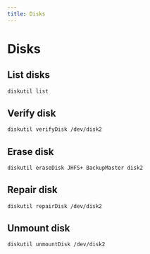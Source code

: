 ```yaml
---
title: Disks
---
```


# Disks

## List disks

```sh
diskutil list
```

## Verify disk

```sh
diskutil verifyDisk /dev/disk2
```

## Erase disk

```sh
diskutil eraseDisk JHFS+ BackupMaster disk2
```

## Repair disk

```sh
diskutil repairDisk /dev/disk2
```

## Unmount disk

```sh
diskutil unmountDisk /dev/disk2
```
